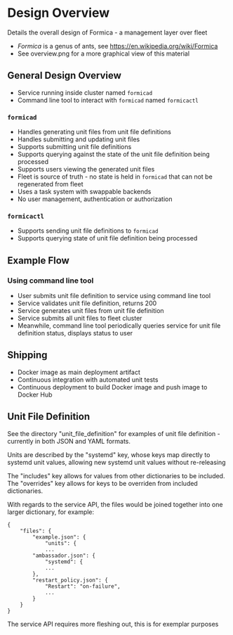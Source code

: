 # Design Overview

Details the overall design of Formica - a management layer over fleet

- _Formica_ is a genus of ants, see https://en.wikipedia.org/wiki/Formica
- See overview.png for a more graphical view of this material

## General Design Overview
- Service running inside cluster named ```formicad```
- Command line tool to interact with ```formicad``` named ```formicactl```

### ```formicad```
- Handles generating unit files from unit file definitions
- Handles submitting and updating unit files
- Supports submitting unit file definitions
- Supports querying against the state of the unit file definition being processed
- Supports users viewing the generated unit files
- Fleet is source of truth - no state is held in ```formicad``` that can not be regenerated from fleet
- Uses a task system with swappable backends
- No user management, authentication or authorization

### ```formicactl```
- Supports sending unit file definitions to ```formicad```
- Supports querying state of unit file definition being processed

## Example Flow

### Using command line tool
- User submits unit file definition to service using command line tool
- Service validates unit file definition, returns 200
- Service generates unit files from unit file definition
- Service submits all unit files to fleet cluster
- Meanwhile, command line tool periodically queries service for unit file definition status, displays status to user

## Shipping
- Docker image as main deployment artifact
- Continuous integration with automated unit tests
- Continuous deployment to build Docker image and push image to Docker Hub

## Unit File Definition
See the directory "unit_file_definition" for examples of unit file definition - currently in both JSON and YAML formats.

Units are described by the "systemd" key, whose keys map directly to systemd unit values, allowing new systemd unit values without re-releasing

The "includes" key allows for values from other dictionaries to be included.
The "overrides" key allows for keys to be overriden from included dictionaries.

With regards to the service API, the files would be joined together into one larger dictionary, for example:

```
{
    "files": {
        "example.json": {
            "units": {
            ...
        "ambassador.json": {
            "systemd": {
            ...
        },
        "restart_policy.json": {
            "Restart": "on-failure",
            ...
        }    
    }
}
```
The service API requires more fleshing out, this is for exemplar purposes